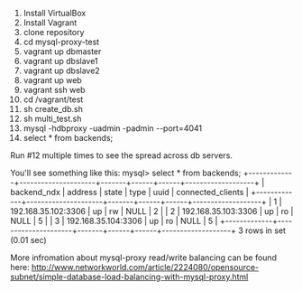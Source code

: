 1. Install VirtualBox
2. Install Vagrant
3. clone repository
4. cd mysql-proxy-test
5. vagrant up dbmaster
6. vagrant up dbslave1
7. vagrant up dbslave2
8. vagrant up web
7. vagrant ssh web
8. cd /vagrant/test
9. sh create_db.sh
10. sh multi_test.sh
11. mysql -hdbproxy -uadmin -padmin --port=4041
12. select * from backends;

Run #12 multiple times to see the spread across db servers.

You'll see something like this:
	mysql> select * from backends;
	+-------------+---------------------+-------+------+------+-------------------+
	| backend_ndx | address             | state | type | uuid | connected_clients |
	+-------------+---------------------+-------+------+------+-------------------+
	|           1 | 192.168.35.102:3306 | up    | rw   | NULL |                 2 |
	|           2 | 192.168.35.103:3306 | up    | ro   | NULL |                 5 |
	|           3 | 192.168.35.104:3306 | up    | ro   | NULL |                 5 |
	+-------------+---------------------+-------+------+------+-------------------+
	3 rows in set (0.01 sec)

More infromation about mysql-proxy read/write balancing can be found here:
http://www.networkworld.com/article/2224080/opensource-subnet/simple-database-load-balancing-with-mysql-proxy.html